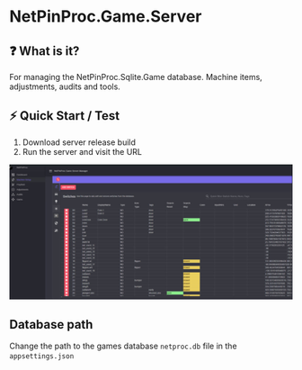 # NetPinProc.Game.Server
## ❓ What is it?
For managing the NetPinProc.Sqlite.Game database. Machine items, adjustments, audits and tools.
## ⚡ Quick Start / Test
1. Download server release build
2. Run the server and visit the URL

![](screen1.jpg)

## Database path
Change the path to the games database `netproc.db` file in the `appsettings.json`